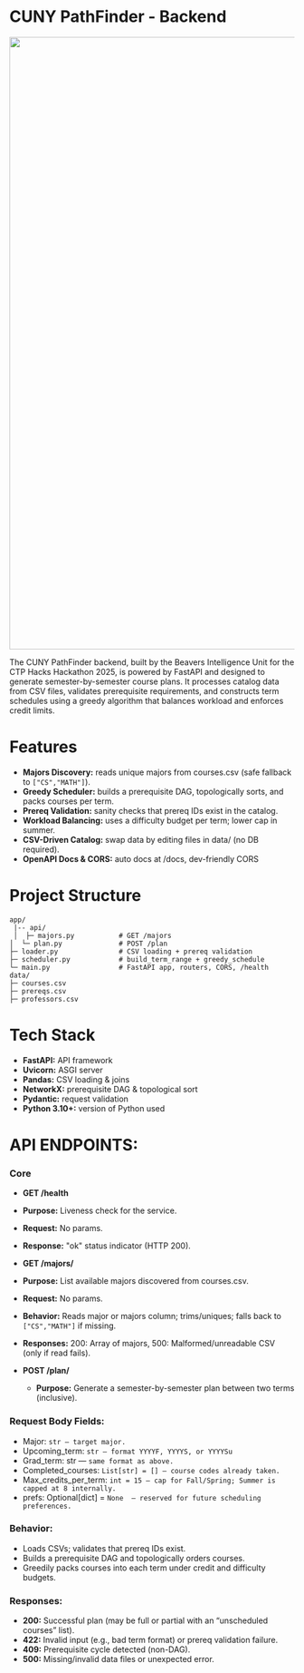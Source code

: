 # CUNY PathFinder - Backend
<div align="center"><img width="1920" height="1080" alt="CTP Hacks Presentation" src="https://github.com/user-attachments/assets/7c872add-b904-468f-9933-064d8f63f8ff"/></div>

The CUNY PathFinder backend, built by the Beavers Intelligence Unit for the CTP Hacks Hackathon 2025, is powered by FastAPI and designed to generate semester-by-semester course plans. It processes catalog data from CSV files, validates prerequisite requirements, and constructs term schedules using a greedy algorithm that balances workload and enforces credit limits.


# Features
- **Majors Discovery:** reads unique majors from courses.csv (safe fallback to ```["CS","MATH"]```).
- **Greedy Scheduler:** builds a prerequisite DAG, topologically sorts, and packs courses per term.
- **Prereq Validation:** sanity checks that prereq IDs exist in the catalog.
- **Workload Balancing:** uses a difficulty budget per term; lower cap in summer.
- **CSV-Driven Catalog:** swap data by editing files in data/ (no DB required).
- **OpenAPI Docs & CORS:** auto docs at /docs, dev-friendly CORS


# Project Structure
```
app/
 |-- api/
 │  ├─ majors.py           # GET /majors
│  └─ plan.py              # POST /plan
├─ loader.py               # CSV loading + prereq validation
├─ scheduler.py            # build_term_range + greedy_schedule
└─ main.py                 # FastAPI app, routers, CORS, /health
data/
├─ courses.csv
├─ prereqs.csv
├─ professors.csv
```


# Tech Stack
- **FastAPI:** API framework
- **Uvicorn:** ASGI server
- **Pandas:** CSV loading & joins
- **NetworkX:** prerequisite DAG & topological sort
- **Pydantic:** request validation
- **Python 3.10+:** version of Python used


# API ENDPOINTS: 
### Core
- **GET /health**
 - **Purpose:** Liveness check for the service.
 - **Request:** No params.
 - **Response:** "ok" status indicator (HTTP 200).


- **GET /majors/**
 - **Purpose:** List available majors discovered from courses.csv.
 - **Request:** No params.
 - **Behavior:** Reads major or majors column; trims/uniques; falls back to ```["CS","MATH"]``` if missing.
 - **Responses:** 200: Array of majors, 500: Malformed/unreadable CSV (only if read fails).

- **POST /plan/**
  - **Purpose:** Generate a semester-by-semester plan between two terms (inclusive).

### Request Body Fields:
- Major: ```str — target major.```
- Upcoming_term: ```str — format YYYYF, YYYYS, or YYYYSu``` 
- Grad_term: str — ```same format as above.```
- Completed_courses: ```List[str] = [] — course codes already taken.```
- Max_credits_per_term: ```int = 15 — cap for Fall/Spring; Summer is capped at 8 internally.```
- prefs: Optional[dict] = ```None  — reserved for future scheduling preferences.```

### Behavior:
- Loads CSVs; validates that prereq IDs exist.
- Builds a prerequisite DAG and topologically orders courses.
- Greedily packs courses into each term under credit and difficulty budgets.

### Responses:
 - **200:** Successful plan (may be full or partial with an “unscheduled courses” list).
 - **422:** Invalid input (e.g., bad term format) or prereq validation failure.
 - **409:** Prerequisite cycle detected (non-DAG).
 - **500:** Missing/invalid data files or unexpected error.
